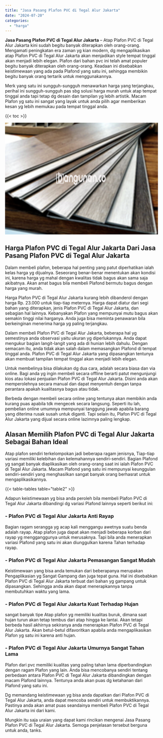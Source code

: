 ```yaml
---
title: "Jasa Pasang Plafon PVC di Tegal Alur Jakarta"
date: "2024-07-20"
categories: 
  - "harga"
---
```


**Jasa Pasang Plafon PVC di Tegal Alur Jakarta** – Atap Plafon PVC di Tegal Alur Jakarta kini sudah begitu banyak diterapkan oleh orang-orang. Mengamati peningkatan era zaman yg kian modern, dg mengaplikasikan atap Plafon PVC di Tegal Alur Jakarta akan menjadikan style tempat tinggal akan menjadi lebih elegan. Plafon dari bahan pvc ini telah amat populer begitu banyak diterapkan oleh orang-orang. Keadaan ini disebabkan keistimewaan yang ada pada Plafond yang satu ini, sehingga membikin begitu banyak orang tertarik untuk menggunakannya.

Merk yang satu ini sungguh-sungguh menawarkan harga yang terjangkau, perihal ini sungguh-sungguh pas sbg solusi harga murah untuk atap tempat tinggal anda tapi tetap dg desain dan tampilan yg lebih artistik. Macam Plafon yg satu ini sangat yang layak untuk anda pilih agar memberikan kesan yg lebih memukau pada tempat tinggal anda.

{{< toc >}}

![Jasa Pasang Plafon PVC di Tegal Alur Jakarta](/images/flafond-pvc-murah29.png)

## Harga Plafon PVC di Tegal Alur Jakarta Dari Jasa Pasang Plafon PVC di Tegal Alur Jakarta

Dalam membeli plafon, beberapa hal penting yang patut diperhatikan ialah kelas harga yg dijualnya. Seseorang benar-benar menentukan akan kondisi ini, karena harga yg mahal dengan kwalitas tidak bagus akan sama saja akibatnya. Akan amat bagus bila membeli Plafond bermutu bagus dengan harga yang murah.

Harga Plafon PVC di Tegal Alur Jakarta kurang lebih dibanderol dengan harga Rp. 23.000 untuk tiap-tiap meternya. Harga dapat diatur dari segi bahan yang diterapkan, jenis Plafon PVC di Tegal Alur Jakarta, dan sebagian hal lainnya. Kebanyakan Plafon yang mempunyai mutu bagus akan semakin tinggi nilai harganya. Anda juga bisa meminta penawaran bila berkeinginan menerima harga yg paling terjangkau.

Dalam membeli Plafon PVC di Tegal Alur Jakarta, beberapa hal yg semestinya anda observasi yaitu ukuran yg diperlukannya. Anda dapat mengukur bagian langit-langit yang ada di hunian lebih dahulu. Dengan semacam itu, anda tidak akan salah dalam memasangkan Plafond di tempat tinggal anda. Plafon PVC di Tegal Alur Jakarta yang dipasangkan tentunya akan membuat tampilan tempat tinggal akan menjadi lebih elegan.

Untuk membelinya bisa dilakukan dg dua cara, adalah secara biasa dan via online. Bagi anda yg ingin membeli secara offline berarti patut mengunjungi kios atau lokasi penjualan Plafon PVC di Tegal Alur Jakarta. Disini anda akan memperolehnya secara manual dan dapat menyentuh dengan tanpa perantara apakah kualitasnya bagus atau tidak.

Berbeda dengan membeli secara online yang tentunya akan membikin anda kurang puas apabila tdk mengecek secara langsung. Seperti itu lah, pembelian online umumnya mempunyai tanggung jawab apabila barang yang diterima rusak susah untuk diganti. Tapi selain itu, Plafon PVC di Tegal Alur Jakarta yang dijual secara online lazimnya paling lengkap.

## Alasan Memilih Plafon PVC di Tegal Alur Jakarta Sebagai Bahan Ideal

Atap plafon sendiri terkelompokan jadi beberapa ragam jenisnya, Tiap-tiap variasi memiliki kelebihan dan kelemahannya sendiri-sendiri. Bagian Plafond yg sangat banyak diaplikasikan oleh orang-orang saat ini ialah Plafon PVC di Tegal Alur Jakarta. Macam Plafond yang satu ini mempunyai keunggulan sendiri-sendiri yang menghasilkan sangat banyak orang berhasrat untuk mengaplikasikannya.

{{< table-tables table="table2" >}}

Adapun keistimewaan yg bisa anda peroleh bila membeli Plafon PVC di Tegal Alur Jakarta dibandingi dg variasi Plafond lainnya seperti berikut ini:

### \- Plafon PVC di Tegal Alur Jakarta Anti Rayap

Bagian ragam serangga yg acap kali menggangu awetnya suatu benda adalah rayap. Atap plafon juga dapat akan menjadi beberapa korban dari rayap yg mengganggunya untuk merusaknya. Tapi bila anda menerapkan variasi Plafond yang satu ini akan diunggulkan karena Tahan terhadap rayap.

### \- Plafon PVC di Tegal Alur Jakarta Pemasangan Sangat Mudah

Keistimewaan yang bisa anda temukan dari beberapanya merupakan Pengaplikasian yg Sangat Gampang dan juga tepat guna. Hal ini disebabkan Plafon PVC di Tegal Alur Jakarta terbuat dari bahan yg gampang untuk dipasangkan. Sehingga anda akan dapat menerapkannya tanpa membutuhkan waktu yang lama.

### \- Plafon PVC di Tegal Alur Jakarta Kuat Terhadap Hujan

sangat banyak tipe Atap plafon yg memiliki kualitas buruk, dimana saat hujan turun akan tetap tembus dari atap hingga ke lantai. Akan tetapi berbeda hasil akhirnya sekiranya anda menerapkan Plafon PVC di Tegal Alur Jakarta. Akan betul-betul difavoritkan apabila anda mengaplikasikan Plafon yg satu ini karena anti hujan.

### \- Plafon PVC di Tegal Alur Jakarta Umurnya Sangat Tahan Lama

Plafon dari pvc memiliki kualitas yang paling tahan lama diperbandingkan dengan ragam Plafon yang lain. Anda bisa mencobanya sendiri tentang perbedaan antara Plafon PVC di Tegal Alur Jakarta dibandingkan dengan macam Plafond lainnya. Tentunya anda akan puas dg ketahanan dari Plafond yang satu ini.

Dg memandang keistimewaan yg bisa anda dapatkan dari Plafon PVC di Tegal Alur Jakarta, anda dapat mencoba sendiri untuk membuktikannya. Pastinya anda akan amat puas seandainya membeli Plafon PVC di Tegal Alur Jakarta ini dari kami.

Mungkin itu saja uraian yang dapat kami rincikan mengenai Jasa Pasang Plafon PVC di Tegal Alur Jakarta. Semoga penjelasan tersebut berguna untuk anda, tanks.
